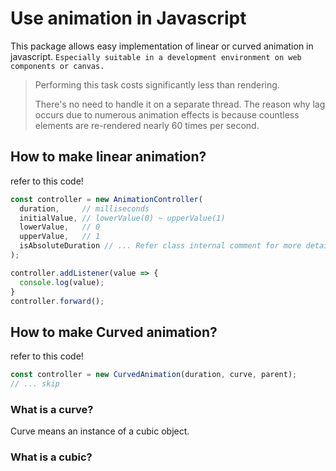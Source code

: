 # Use animation in Javascript
This package allows easy implementation of linear or curved animation in javascript.
`Especially suitable in a development environment on web components or canvas.`

> Performing this task costs significantly less than rendering.
> 
> There's no need to handle it on a separate thread. The reason why lag occurs due to numerous animation effects is because countless elements are re-rendered nearly 60 times per second.

## How to make linear animation?
refer to this code!
```js
const controller = new AnimationController(
  duration,     // milliseconds
  initialValue, // lowerValue(0) ~ upperValue(1)
  lowerValue,   // 0
  upperValue,   // 1
  isAbsoluteDuration // ... Refer class internal comment for more details.
);

controller.addListener(value => {
  console.log(value);
}
controller.forward();
```

## How to make Curved animation?
refer to this code!
```js
const controller = new CurvedAnimation(duration, curve, parent);
// ... skip
```

### What is a curve?
Curve means an instance of a cubic object.

### What is a cubic?



